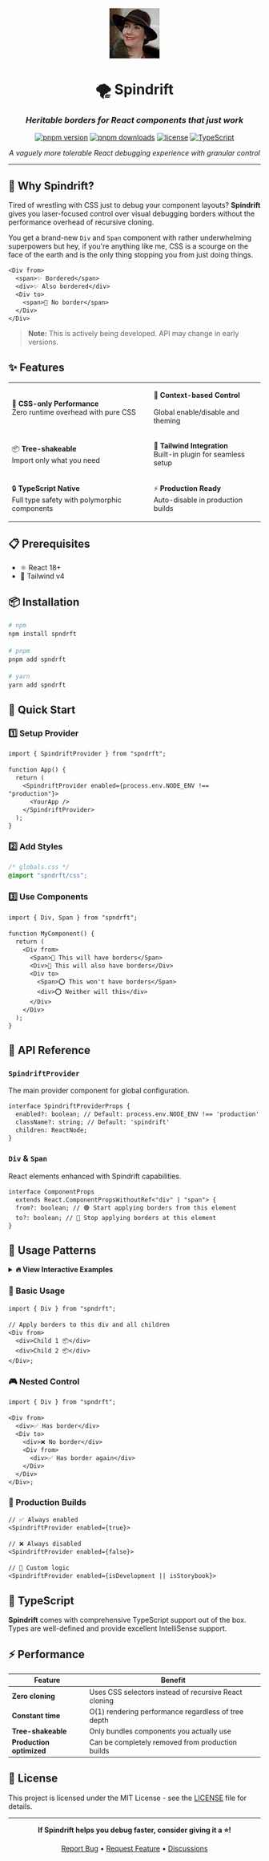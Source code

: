 <div align="center">

<img src="https://raw.githubusercontent.com/memefinder-general/spindrift/refs/heads/main/misc/image.png" alt="Spindrift logo" width="100" />

# 🌪️ Spindrift

### _Heritable borders for React components that just work_

[![pnpm version](https://badge.fury.io/js/spndrft.svg)](https://badge.fury.io/js/spndrft)
[![pnpm downloads](https://img.shields.io/npm/dm/spndrft.svg)](https://www.npmjs.com/package/spndrft)
[![license](https://img.shields.io/npm/l/spndrft.svg)](https://github.com/memefinder-general/spindrift/blob/main/LICENSE)
[![TypeScript](https://img.shields.io/badge/TypeScript-ready-blue.svg)](https://www.typescriptlang.org/)

_A vaguely more tolerable React debugging experience with granular control_

---

</div>

## 🌟 Why Spindrift?

Tired of wrestling with CSS just to debug your component layouts? **Spindrift** gives you laser-focused control over visual debugging borders without the performance overhead of recursive cloning.

You get a brand-new `Div` and `Span` component with rather underwhelming superpowers but hey, if you're anything like me, CSS is a scourge on the face of the earth and is the only thing stopping you from just doing things.

```tsx
<Div from>
  <span>✨ Bordered</span>
  <div>✨ Also bordered</div>
  <Div to>
    <span>🚫 No border</span>
  </Div>
</Div>
```

> **Note:** This is actively being developed. API may change in early versions.

## ✨ Features

<table>
<tr>
<td>

🎯 **CSS-only Performance**
<br/>Zero runtime overhead with pure CSS

</td>
<td>

🔧 **Context-based Control**  
<br/>Global enable/disable and theming

</td>
</tr>
<tr>
<td>

📦 **Tree-shakeable**
<br/>Import only what you need

</td>
<td>

🎨 **Tailwind Integration**
<br/>Built-in plugin for seamless setup

</td>
</tr>
<tr>
<td>

🔒 **TypeScript Native**
<br/>Full type safety with polymorphic components

</td>
<td>

⚡ **Production Ready**
<br/>Auto-disable in production builds

</td>
</tr>
</table>

## 📋 Prerequisites

- ⚛️ React 18+
- 🎨 Tailwind v4

## 📦 Installation

```bash
# npm
npm install spndrft

# pnpm
pnpm add spndrft

# yarn
yarn add spndrft
```

## 🚀 Quick Start

### 1️⃣ Setup Provider

```tsx
import { SpindriftProvider } from "spndrft";

function App() {
  return (
    <SpindriftProvider enabled={process.env.NODE_ENV !== "production"}>
      <YourApp />
    </SpindriftProvider>
  );
}
```

### 2️⃣ Add Styles

```css
/* globals.css */
@import "spndrft/css";
```

### 3️⃣ Use Components

```tsx
import { Div, Span } from "spndrft";

function MyComponent() {
  return (
    <Div from>
      <Span>🎯 This will have borders</Span>
      <Div>🎯 This will also have borders</Div>
      <Div to>
        <Span>⭕ This won't have borders</Span>
        <div>⭕ Neither will this</div>
      </Div>
    </Div>
  );
}
```

## 📖 API Reference

### `SpindriftProvider`

The main provider component for global configuration.

```tsx
interface SpindriftProviderProps {
  enabled?: boolean; // Default: process.env.NODE_ENV !== 'production'
  className?: string; // Default: 'spindrift'
  children: ReactNode;
}
```

### `Div` & `Span`

React elements enhanced with Spindrift capabilities.

```tsx
interface ComponentProps
  extends React.ComponentPropsWithoutRef<"div" | "span"> {
  from?: boolean; // 🟢 Start applying borders from this element
  to?: boolean; // 🔴 Stop applying borders at this element
}
```

## 🎯 Usage Patterns

<details>
<summary><strong>🔥 View Interactive Examples</strong></summary>

Run the full example locally:

```bash
pnpm examples
```

</details>

### 🌟 Basic Usage

```tsx
import { Div } from "spndrft";

// Apply borders to this div and all children
<Div from>
  <div>Child 1 📦</div>
  <div>Child 2 📦</div>
</Div>;
```

### 🎮 Nested Control

```tsx
import { Div } from "spndrft";

<Div from>
  <div>✅ Has border</div>
  <Div to>
    <div>❌ No border</div>
    <Div from>
      <div>✅ Has border again</div>
    </Div>
  </Div>
</Div>;
```

### 🚀 Production Builds

```tsx
// ✅ Always enabled
<SpindriftProvider enabled={true}>

// ❌ Always disabled
<SpindriftProvider enabled={false}>

// 🎯 Custom logic
<SpindriftProvider enabled={isDevelopment || isStorybook}>
```

## 🔧 TypeScript

**Spindrift** comes with comprehensive TypeScript support out of the box. Types are well-defined and provide excellent IntelliSense support.

## ⚡ Performance

| Feature                  | Benefit                                               |
| ------------------------ | ----------------------------------------------------- |
| **Zero cloning**         | Uses CSS selectors instead of recursive React cloning |
| **Constant time**        | O(1) rendering performance regardless of tree depth   |
| **Tree-shakeable**       | Only bundles components you actually use              |
| **Production optimized** | Can be completely removed from production builds      |

## 📄 License

This project is licensed under the MIT License - see the [LICENSE](LICENSE) file for details.

---

<div align="center">

**If Spindrift helps you debug faster, consider giving it a ⭐!**

[Report Bug](https://github.com/memefinder-general/spndrft/issues) • [Request Feature](https://github.com/memefinder-general/spndrft/issues) • [Discussions](https://github.com/memefinder-general/spndrft/discussions)

</div>
